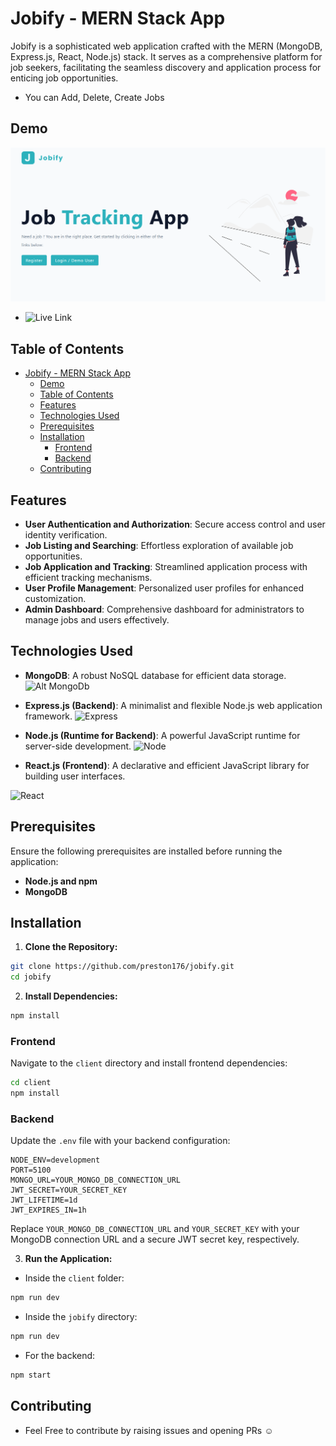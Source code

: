 # Jobify - MERN Stack App

Jobify is a sophisticated web application crafted with the MERN (MongoDB, Express.js, React, Node.js) stack. It serves as a comprehensive platform for job seekers, facilitating the seamless discovery and application process for enticing job opportunities.

- You can Add, Delete, Create Jobs 

## Demo

![Alt text](demo.png)

- ![Live Link](https://jobify-app-3o5e.onrender.com/)

## Table of Contents

- [Jobify - MERN Stack App](#jobify---mern-stack-app)
  - [Demo](#demo)
  - [Table of Contents](#table-of-contents)
  - [Features](#features)
  - [Technologies Used](#technologies-used)
  - [Prerequisites](#prerequisites)
  - [Installation](#installation)
    - [Frontend](#frontend)
    - [Backend](#backend)
  - [Contributing](#contributing)

## Features

- **User Authentication and Authorization**: Secure access control and user identity verification.
- **Job Listing and Searching**: Effortless exploration of available job opportunities.
- **Job Application and Tracking**: Streamlined application process with efficient tracking mechanisms.
- **User Profile Management**: Personalized user profiles for enhanced customization.
- **Admin Dashboard**: Comprehensive dashboard for administrators to manage jobs and users effectively.

## Technologies Used

- **MongoDB**: A robust NoSQL database for efficient data storage.
![Alt MongoDb](https://webassets.mongodb.com/_com_assets/cms/mongodb_logo1-76twgcu2dm.png)
- **Express.js (Backend)**: A minimalist and flexible Node.js web application framework.
![Express](https://expressjs.com/images/express-facebook-share.png)

- **Node.js (Runtime for Backend)**: A powerful JavaScript runtime for server-side development.
![Node](https://nodejs.org/static/images/logos/nodejs-new-pantone-black.svg)

- **React.js (Frontend)**: A declarative and efficient JavaScript library for building user interfaces.

![React](https://upload.wikimedia.org/wikipedia/commons/thumb/a/a7/React-icon.svg/1280px-React-icon.svg.png)

## Prerequisites

Ensure the following prerequisites are installed before running the application:

- **Node.js and npm**
- **MongoDB**

## Installation

1. **Clone the Repository:**

```bash
git clone https://github.com/preston176/jobify.git
cd jobify
```

2. **Install Dependencies:**

```bash
npm install
```

### Frontend

Navigate to the `client` directory and install frontend dependencies:

```bash
cd client
npm install
```

### Backend

Update the `.env` file with your backend configuration:

```env
NODE_ENV=development
PORT=5100
MONGO_URL=YOUR_MONGO_DB_CONNECTION_URL
JWT_SECRET=YOUR_SECRET_KEY
JWT_LIFETIME=1d
JWT_EXPIRES_IN=1h
```

Replace `YOUR_MONGO_DB_CONNECTION_URL` and `YOUR_SECRET_KEY` with your MongoDB connection URL and a secure JWT secret key, respectively.

3. **Run the Application:**

- Inside the `client` folder:

```bash
npm run dev
```

- Inside the `jobify` directory:

```bash
npm run dev
```

- For the backend:

```bash
npm start
```

## Contributing

- Feel Free to contribute by raising issues and opening PRs ☺️